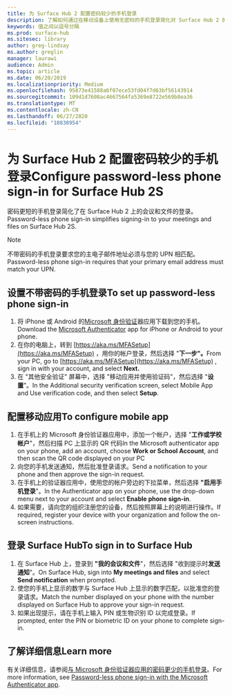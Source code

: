 ```yaml
---
title: 为 Surface Hub 2 配置密码较少的手机登录
description: 了解如何通过在移动设备上使用无密码的手机登录简化对 Surface Hub 2 的登录。
keywords: 值之间以逗号分隔
ms.prod: surface-hub
ms.sitesec: library
author: greg-lindsay
ms.author: greglin
manager: laurawi
audience: Admin
ms.topic: article
ms.date: 06/20/2019
ms.localizationpriority: Medium
ms.openlocfilehash: 95873e41588a6f07ece53fd04f7d63bf56143914
ms.sourcegitcommit: 109d1d7608ac4667564fa5369e8722e569b8ea36
ms.translationtype: MT
ms.contentlocale: zh-CN
ms.lasthandoff: 06/27/2020
ms.locfileid: "10830954"
---
```

# <span data-ttu-id="a155f-104">为 Surface Hub 2 配置密码较少的手机登录</span><span class="sxs-lookup"><span data-stu-id="a155f-104">Configure password-less phone sign-in  for Surface Hub 2S</span></span>

<span data-ttu-id="a155f-105">密码更短的手机登录简化了在 Surface Hub 2 上的会议和文件的登录。</span><span class="sxs-lookup"><span data-stu-id="a155f-105">Password-less phone sign-in simplifies signing-in to your meetings and files on Surface Hub 2S.</span></span>

> [!NOTE]
> <span data-ttu-id="a155f-106">不带密码的手机登录要求您的主电子邮件地址必须与您的 UPN 相匹配。</span><span class="sxs-lookup"><span data-stu-id="a155f-106">Password-less phone sign-in requires that your primary email address must match your UPN.</span></span>

## <span data-ttu-id="a155f-107">设置不带密码的手机登录</span><span class="sxs-lookup"><span data-stu-id="a155f-107">To set up password-less phone sign-in</span></span>

1. <span data-ttu-id="a155f-108">将 iPhone 或 Android 的[Microsoft 身份验证](https://www.microsoft.com/account/authenticator)器应用下载到您的手机。</span><span class="sxs-lookup"><span data-stu-id="a155f-108">Download the [Microsoft Authenticator](https://www.microsoft.com/account/authenticator) app for iPhone or Android to your phone.</span></span>
2. <span data-ttu-id="a155f-109">在你的电脑上，转到 [https://aka.ms/MFASetup](https://aka.ms/MFASetup) ，用你的帐户登录，然后选择 "**下一步"。**</span><span class="sxs-lookup"><span data-stu-id="a155f-109">From your PC, go to [https://aka.ms/MFASetup](https://aka.ms/MFASetup) , sign in with your account, and select **Next.**</span></span>
3. <span data-ttu-id="a155f-110">在 "其他安全验证" 屏幕中，选择 "移动应用并使用验证码"，然后选择 "**设置**"。</span><span class="sxs-lookup"><span data-stu-id="a155f-110">In the Additional security verification screen, select Mobile App and Use verification code, and then select **Setup**.</span></span>

## <span data-ttu-id="a155f-111">配置移动应用</span><span class="sxs-lookup"><span data-stu-id="a155f-111">To configure mobile app</span></span>

1. <span data-ttu-id="a155f-112">在手机上的 Microsoft 身份验证器应用中，添加一个帐户，选择 "**工作或学校帐户**"，然后扫描 PC 上显示的 QR 代码</span><span class="sxs-lookup"><span data-stu-id="a155f-112">In the Microsoft authenticator app on your phone, add an account, choose **Work or School Account**, and then scan the QR code displayed on your PC</span></span>
2. <span data-ttu-id="a155f-113">向您的手机发送通知，然后批准登录请求。</span><span class="sxs-lookup"><span data-stu-id="a155f-113">Send a notification to your phone and then approve the sign-in request.</span></span>
3. <span data-ttu-id="a155f-114">在手机上的验证器应用中，使用您的帐户旁边的下拉菜单，然后选择 **"启用手机登录**"。</span><span class="sxs-lookup"><span data-stu-id="a155f-114">In the Authenticator app on your phone, use the drop-down menu next to your account and select **Enable phone sign-in**.</span></span>
4. <span data-ttu-id="a155f-115">如果需要，请向您的组织注册您的设备，然后按照屏幕上的说明进行操作。</span><span class="sxs-lookup"><span data-stu-id="a155f-115">If required, register your device with your organization and follow the on-screen instructions.</span></span>

## <span data-ttu-id="a155f-116">登录 Surface Hub</span><span class="sxs-lookup"><span data-stu-id="a155f-116">To sign in to Surface Hub</span></span>

1. <span data-ttu-id="a155f-117">在 Surface Hub 上，登录到 **"我的会议和文件**"，然后选择 "收到提示时**发送通知**"。</span><span class="sxs-lookup"><span data-stu-id="a155f-117">On Surface Hub, sign into **My meetings and files** and select **Send notification** when prompted.</span></span>
2. <span data-ttu-id="a155f-118">使您的手机上显示的数字与 Surface Hub 上显示的数字匹配，以批准您的登录请求。</span><span class="sxs-lookup"><span data-stu-id="a155f-118">Match the number displayed on your phone with the number displayed on Surface Hub to approve your sign-in request.</span></span>
3. <span data-ttu-id="a155f-119">如果出现提示，请在手机上输入 PIN 或生物识别 ID 以完成登录。</span><span class="sxs-lookup"><span data-stu-id="a155f-119">If prompted, enter the PIN or biometric ID on your phone to complete sign-in.</span></span>

## <span data-ttu-id="a155f-120">了解详细信息</span><span class="sxs-lookup"><span data-stu-id="a155f-120">Learn more</span></span>
<span data-ttu-id="a155f-121">有关详细信息，请参阅[与 Microsoft 身份验证器应用的密码更少的手机登录](https://docs.microsoft.com/azure/active-directory/authentication/howto-authentication-phone-sign-in)。</span><span class="sxs-lookup"><span data-stu-id="a155f-121">For more information, see [Password-less phone sign-in with the Microsoft Authenticator app](https://docs.microsoft.com/azure/active-directory/authentication/howto-authentication-phone-sign-in).</span></span>
